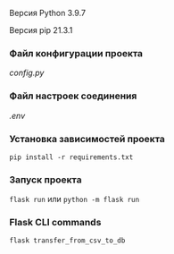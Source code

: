 Версия Python 3.9.7

Версия pip 21.3.1

### Файл конфигурации проекта

_config.py_

### Файл настроек соединения

_.env_

### Установка зависимостей проекта

`pip install -r requirements.txt`

### Запуск проекта

`flask run` или `python -m flask run`

### Flask CLI commands

`flask transfer_from_csv_to_db`